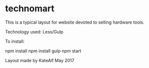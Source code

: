 # technomart
This is a typical layout for website devoted to selling hardware tools.

Technology used:
Less/Gulp

To install:

npm install
npm install gulp
npm start


Layout made by KateAlf
May 2017
